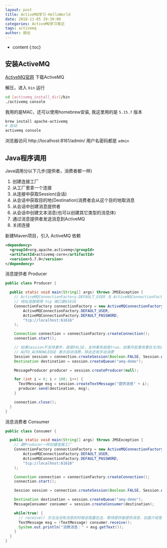 ```yaml
---
layout: post
title: ActiveMQ学习-HelloWorld
date: 2018-11-05 19:39:00
categories: ActiveMQ学习笔记
tags: activemq
author: 朋也
---
```


* content
{:toc}

## 安装ActiveMQ

[ActiveMQ官网](http://activemq.apache.org/) 下载ActiveMQ

解压，进入 `bin` 运行

```sh
cd [activemq_install_dir]/bin
./activemq console
```

我用的是MAC，还可以使用homebrew安装, 我这里用的是 `5.15.7` 版本

```sh
brew install apache-activemq
# 启动
activemq console
```

浏览器访问 http://localhost:8161/admin/ 用户名密码都是 `admin`





## Java程序调用

Java调用分以下几步(提供者，消费者都一样)

1. 创建连接工厂
2. 从工厂里拿一个连接
3. 从连接中获取Session(会话)
4. 从会话中获取目的地(Destination)消费者会从这个目的地取消息
5. 从会话中创建消息提供者
6. 从会话中创建文本消息(也可以创建其它类型的消息体)
7. 通过消息提供者发送消息到ActiveMQ
8. 关闭连接

新建Maven项目，引入 ActiveMQ 依赖

```xml
<dependency>
  <groupId>org.apache.activemq</groupId>
  <artifactId>activemq-core</artifactId>
  <version>5.7.0</version>
</dependency>
```

消息提供者 Producer
```java
public class Producer {

  public static void main(String[] args) throws JMSException {
    // ActiveMQConnectionFactory.DEFAULT_USER 与 ActiveMQConnectionFactory.DEFAULT_PASSWORD 是连接AMQ的默认用户名与密码，可以在AMQ的配置文件里修改
    // 地址连接使用 tcp 端口是61616
    ConnectionFactory connectionFactory = new ActiveMQConnectionFactory(
        ActiveMQConnectionFactory.DEFAULT_USER,
        ActiveMQConnectionFactory.DEFAULT_PASSWORD,
        "tcp://localhost:61616"
    );

    Connection connection = connectionFactory.createConnection();
    connection.start();

    // 如果session不支持事件，就是FALSE，支持事务就是true，如果开启事务要在关闭连接之前 commit() 一下，否则消息不会进入到 AMQ
    // AUTO_ACKNOWLEDGE 表示自动消费，除此还有手动消费
    Session session = connection.createSession(Boolean.FALSE, Session.AUTO_ACKNOWLEDGE);
    Destination destination = session.createQueue("amq-demo");

    MessageProducer producer = session.createProducer(null);

    for (int i = 0; i < 100; i++) {
      TextMessage msg = session.createTextMessage("提供消息" + i);
      producer.send(destination, msg);
    }

    connection.close();
  }
}
```

消息消费者 Consumer
```java
public class Consumer {

  public static void main(String[] args) throws JMSException {
    // 跟Producer一样创建连接工厂
    ConnectionFactory connectionFactory = new ActiveMQConnectionFactory(
        ActiveMQConnectionFactory.DEFAULT_USER,
        ActiveMQConnectionFactory.DEFAULT_PASSWORD,
        "tcp://localhost:61616"
    );

    Connection connection = connectionFactory.createConnection();
    connection.start();

    Session session = connection.createSession(Boolean.FALSE, Session.AUTO_ACKNOWLEDGE);

    Destination destination = session.createQueue("amq-demo");
    MessageConsumer consumer = session.createConsumer(destination);

    while(true) {
      // receive() 方法当没有消息的时候会阻塞在这，等待提供者提供消息，后面介绍使用监听来获取消息
      TextMessage msg = (TextMessage) consumer.receive();
      System.out.println("消费消息：" + msg.getText());
    }
  }
}
```